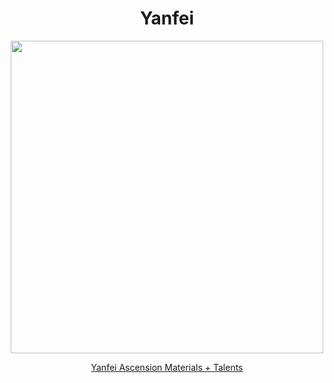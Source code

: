 <body>
  <div align="center">
    <h1> Yanfei </h1>
<img src="https://images-wixmp-ed30a86b8c4ca887773594c2.wixmp.com/f/5e5896a5-4a79-496a-bea4-81f26cfa2650/delp5gr-7fcb2d82-703e-426c-8720-2669f09c6d22.png/v1/fill/w_771,h_1036/yanfei_genshin_impact_full_body_render_by_deg5270_delp5gr-pre.png?token=eyJ0eXAiOiJKV1QiLCJhbGciOiJIUzI1NiJ9.eyJzdWIiOiJ1cm46YXBwOjdlMGQxODg5ODIyNjQzNzNhNWYwZDQxNWVhMGQyNmUwIiwiaXNzIjoidXJuOmFwcDo3ZTBkMTg4OTgyMjY0MzczYTVmMGQ0MTVlYTBkMjZlMCIsIm9iaiI6W1t7ImhlaWdodCI6Ijw9MTcxOSIsInBhdGgiOiJcL2ZcLzVlNTg5NmE1LTRhNzktNDk2YS1iZWE0LTgxZjI2Y2ZhMjY1MFwvZGVscDVnci03ZmNiMmQ4Mi03MDNlLTQyNmMtODcyMC0yNjY5ZjA5YzZkMjIucG5nIiwid2lkdGgiOiI8PTEyODAifV1dLCJhdWQiOlsidXJuOnNlcnZpY2U6aW1hZ2Uub3BlcmF0aW9ucyJdfQ.YH5rJfloy4cLFS5sB8SZlJJZdoL2nxNCU9ikRn5Lk0M" width=500>
<p></p>
<a href="">Yanfei Ascension Materials + Talents</a><br>
  
  </div>
</body>
